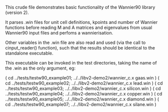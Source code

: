 
This crude file demonstrates basic functionality of the Wannier90 library (version 2).

It parses .win files for unit cell definitions, kpoints and number of Wannier functions before reading M and A matrices and eigenvalues from usual Wannier90 input files and perfoms a wannierisation.

Other variables in the .win file are also read and used (via the call to cinput_reader() function), such that the results should be identical to the standalone executable.

This executable can be invoked in the test directories, taking the name of the .win as the only argument, eg:

( cd ../tests/testw90_example01; ../../libv2-demo2/wannier_c.x gaas.win )
( cd ../tests/testw90_example02; ../../libv2-demo2/wannier_c.x lead.win )
( cd ../tests/testw90_example03; ../../libv2-demo2/wannier_c.x silicon.win )
( cd ../tests/testw90_example04; ../../libv2-demo2/wannier_c.x copper.win )
( cd ../tests/testw90_example05; ../../libv2-demo2/wannier_c.x diamond.win )
( cd ../tests/testw90_example07; ../../libv2-demo2/wannier_c.x silane.win )
